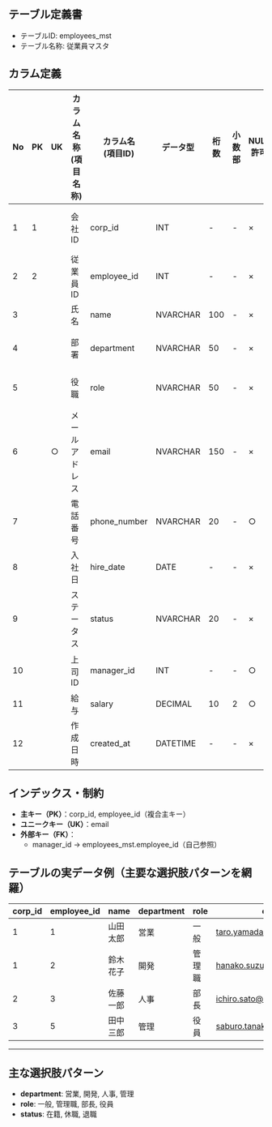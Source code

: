 ## テーブル定義書

- テーブルID: employees_mst
- テーブル名称: 従業員マスタ


## カラム定義

| No | PK | UK | カラム名称<br>(項目名称) | カラム名<br>(項目ID) | データ型   | 桁数 | 小数部 | NULL許可 | 初期値                     | 備考                                                        |
|----|----|----|-------------------------|---------------------|------------|------|--------|----------|----------------------------|-------------------------------------------------------------|
| 1  | 1  |    | 会社ID                  | corp_id             | INT        | -    | -      | ×        | 0                          | corp_id, employee_idの複合主キー                            |
| 2  | 2  |    | 従業員ID                | employee_id         | INT        | -    | -      | ×        | IDENTITY                   | 従業員ID、自動採番                                           |
| 3  |    |    | 氏名                    | name                | NVARCHAR   | 100  | -      | ×        |                            | 氏名                                                         |
| 4  |    |    | 部署                    | department          | NVARCHAR   | 50   | -      | ×        | '営業'                     | 選択肢: 営業 / 開発 / 管理 / 人事                            |
| 5  |    |    | 役職                    | role                | NVARCHAR   | 50   | -      | ×        | '一般'                     | 選択肢: 一般 / 管理職 / 部長 / 役員                          |
| 6  |    | ○  | メールアドレス          | email               | NVARCHAR   | 150  | -      | ×        |                            | メールアドレス、一意                                         |
| 7  |    |    | 電話番号                | phone_number        | NVARCHAR   | 20   | -      | ○        |                            | 電話番号                                                     |
| 8  |    |    | 入社日                  | hire_date           | DATE       | -    | -      | ×        | CONVERT(DATE, GETDATE())   | 入社日                                                       |
| 9  |    |    | ステータス              | status              | NVARCHAR   | 20   | -      | ×        | '在籍'                     | 選択肢: 在籍 / 休職 / 退職                                   |
| 10 |    |    | 上司ID                  | manager_id          | INT        | -    | -      | ○        |                            | 上司社員ID（自己参照外部キー）                               |
| 11 |    |    | 給与                    | salary              | DECIMAL    | 10   | 2      | ○        | 0                          | 月給（万単位）                                               |
| 12 |    |    | 作成日時                | created_at          | DATETIME   | -    | -      | ×        | GETDATE()                  | 登録日時                                                     |


## インデックス・制約

- **主キー（PK）**：corp_id, employee_id（複合主キー）
- **ユニークキー（UK）**：email
- **外部キー（FK）**：
    - manager_id → employees_mst.employee_id（自己参照）


## テーブルの実データ例（主要な選択肢パターンを網羅）

| corp_id | employee_id | name        | department | role   | email                      | phone_number   | hire_date   | status | manager_id | salary | created_at              |
|---------|-------------|-------------|------------|--------|----------------------------|---------------|-------------|--------|------------|--------|-------------------------|
| 1       | 1           | 山田 太郎   | 営業       | 一般   | taro.yamada@example.com    | 090-1234-5678 | 2020-04-01  | 在籍   | NULL       | 300.00 | 2025-05-15 06:29:07.103 |
| 1       | 2           | 鈴木 花子   | 開発       | 管理職 | hanako.suzuki@example.com  | 080-2345-6789 | 2019-03-15  | 在籍   | 1          | 500.00 | 2025-05-15 06:29:07.103 |
| 2       | 3           | 佐藤 一郎   | 人事       | 部長   | ichiro.sato@example.com    | 070-3456-7890 | 2018-05-10  | 休職   | NULL       | 550.00 | 2025-05-15 06:29:07.103 |
| 3       | 5           | 田中 三郎   | 管理       | 役員   | saburo.tanaka@example.com  | 080-5678-9012 | 2017-11-25  | 退職   | NULL       | 800.00 | 2025-05-15 06:29:07.103 |

---

## 主な選択肢パターン

- **department**: 営業, 開発, 人事, 管理
- **role**: 一般, 管理職, 部長, 役員
- **status**: 在籍, 休職, 退職

